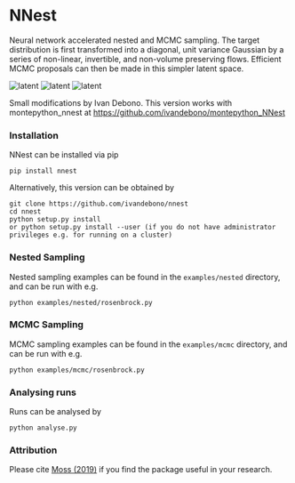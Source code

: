 # NNest

Neural network accelerated nested and MCMC sampling. The target distribution is first transformed into a diagonal, unit variance Gaussian by a series of non-linear, invertible, and non-volume preserving flows. Efficient MCMC proposals can then be made in this simpler latent space.

![latent](https://github.com/adammoss/nnest/blob/master/rosenbock.png)
![latent](https://github.com/adammoss/nnest/blob/master/himmelblau.png)
![latent](https://github.com/adammoss/nnest/blob/master/gauss.png)

Small modifications by Ivan Debono. This version works with montepython_nnest at https://github.com/ivandebono/montepython_NNest


### Installation

NNest can be installed via pip
```
pip install nnest
```
Alternatively, this version can be obtained by
```
git clone https://github.com/ivandebono/nnest
cd nnest
python setup.py install
or python setup.py install --user (if you do not have administrator privileges e.g. for running on a cluster)
```

### Nested Sampling

Nested sampling examples can be found in the `examples/nested` directory, and can be run with e.g. 
```
python examples/nested/rosenbrock.py
```

### MCMC Sampling

MCMC sampling examples can be found in the `examples/mcmc` directory, and can be run with e.g. 
```
python examples/mcmc/rosenbrock.py
```
### Analysing runs

Runs can be analysed by
```
python analyse.py
```
### Attribution

Please cite [Moss (2019)](https://arxiv.org/abs/1903.10860) if you find the 
package useful in your research.
